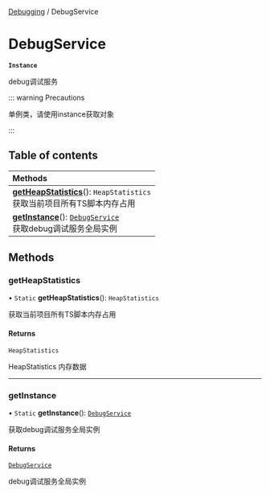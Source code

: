 [Debugging](../groups/Debugging.Debugging.md) / DebugService

# DebugService <Badge type="tip" text="Class" /> <Score text="DebugService" />

**`Instance`**

debug调试服务

::: warning Precautions

单例类，请使用instance获取对象

:::

## Table of contents

| Methods |
| :-----|
| **[getHeapStatistics](Service.DebugService.md#getheapstatistics)**(): `HeapStatistics` <br> 获取当前项目所有TS脚本内存占用|
| **[getInstance](Service.DebugService.md#getinstance)**(): [`DebugService`](Service.DebugService.md) <br> 获取debug调试服务全局实例|

## Methods

### getHeapStatistics <Score text="getHeapStatistics" /> 

• `Static` **getHeapStatistics**(): `HeapStatistics` 

获取当前项目所有TS脚本内存占用


#### Returns

`HeapStatistics`

HeapStatistics 内存数据

___

### getInstance <Score text="getInstance" /> 

• `Static` **getInstance**(): [`DebugService`](Service.DebugService.md) 

获取debug调试服务全局实例


#### Returns

[`DebugService`](Service.DebugService.md)

debug调试服务全局实例
